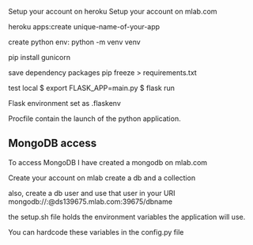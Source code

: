 Setup your account on heroku
Setup your account on mlab.com

heroku apps:create unique-name-of-your-app

create python env:
python -m venv venv

pip install gunicorn

save dependency packages
pip freeze > requirements.txt


test local
$ export FLASK_APP=main.py
$ flask run

Flask environment set as .flaskenv

Procfile contain the launch of the python application.

## MongoDB access
To access MongoDB I have created a mongodb on mlab.com

Create your account on mlab
create a db and a collection

also, create a db user and use that user in your URI
mongodb://<dbuser>:<dbpassword>@ds139675.mlab.com:39675/dbname

the setup.sh file holds the environment variables the application will use.

You can hardcode these variables in the config.py file

